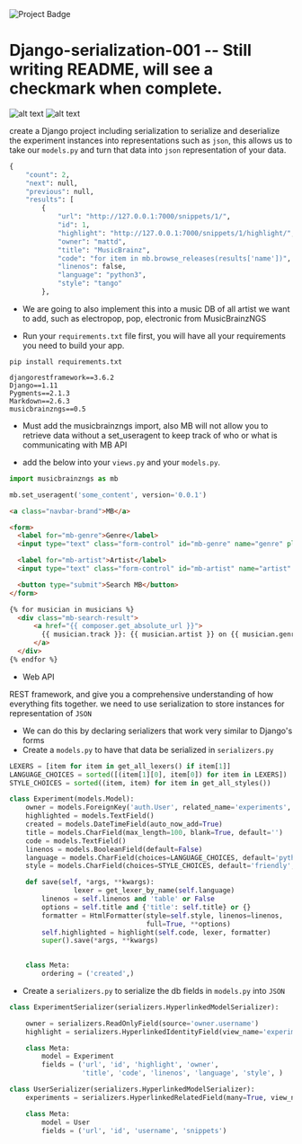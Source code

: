 <img src="https://ci.appveyor.com/api/projects/status/32r7s2skrgm9ubva?svg=true&passingText=master%20-%20OK" alt="Project Badge">




# Django-serialization-001 -- Still writing README, will see a checkmark when complete.

![alt text](https://ksr-ugc.imgix.net/assets/011/705/984/4ea78430d3ad7dc88106a7b973248ba7_original.jpg?w=460&fit=max&v=1463687041&auto=format&q=92&s=18c6f5574a0053aa1934f0845f4dd4bb) ![alt text](http://www.tranquilbase.org/wp-content/uploads/2013/04/Musicbrainzlogo.jpg)

create a Django project including serialization to serialize and deserialize the experiment instances into representations such as `json`, this allows us to take our `models.py` and turn that data into `json` representation of your data.

```python
{
    "count": 2,
    "next": null,
    "previous": null,
    "results": [
        {
            "url": "http://127.0.0.1:7000/snippets/1/",
            "id": 1,
            "highlight": "http://127.0.0.1:7000/snippets/1/highlight/",
            "owner": "mattd",
            "title": "MusicBrainz",
            "code": "for item in mb.browse_releases(results['name'])",
            "linenos": false,
            "language": "python3",
            "style": "tango"
        },
```

- We are going to also implement this into a music DB of all artist we want to add, such as electropop, pop, electronic from MusicBrainzNGS

- Run your `requirements.txt` file first, you will have all your requirements you need to build your app.

`pip install requirements.txt`

```
djangorestframework==3.6.2
Django==1.11
Pygments==2.1.3
Markdown==2.6.3
musicbrainzngs==0.5
```

- Must add the musicbrainzngs import, also MB will not allow you to retrieve data without a set_useragent to keep track of who or what is communicating with MB API

- add the below into your `views.py` and your `models.py`.

```python
import musicbrainzngs as mb 

mb.set_useragent('some_content', version='0.0.1')
```






```html
<a class="navbar-brand">MB</a>

<form>
  <label for="mb-genre">Genre</label>
  <input type="text" class="form-control" id="mb-genre" name="genre" placeholder="i.e. pop" />

  <label for="mb-artist">Artist</label>
  <input type="text" class="form-control" id="mb-artist" name="artist" placeholder="i.e. Maroon 5" />

  <button type="submit">Search MB</button>
</form>

{% for musician in musicians %}
  <div class="mb-search-result">
      <a href="{{ composer.get_absolute_url }}">
        {{ musician.track }}: {{ musician.artist }} on {{ musician.genre }}
      </a>
  </div>
{% endfor %}

```

- Web API 

REST framework, and give you a comprehensive understanding of how everything fits together. we need to use serialization to store instances for representation of `JSON`

- We can do this by declaring serializers that work very similar to Django's forms
- Create a `models.py` to have that data be serialized in `serializers.py`

```python
LEXERS = [item for item in get_all_lexers() if item[1]]
LANGUAGE_CHOICES = sorted([(item[1][0], item[0]) for item in LEXERS])
STYLE_CHOICES = sorted((item, item) for item in get_all_styles())

class Experiment(models.Model):
	owner = models.ForeignKey('auth.User', related_name='experiments', on_delete=models.CASCADE)
	highlighted = models.TextField()
	created = models.DateTimeField(auto_now_add=True)
	title = models.CharField(max_length=100, blank=True, default='')
	code = models.TextField()
	linenos = models.BooleanField(default=False)
	language = models.CharField(choices=LANGUAGE_CHOICES, default='python', max_length=100)
	style = models.CharField(choices=STYLE_CHOICES, default='friendly', max_length=100)

	def save(self, *args, **kwargs):
                lexer = get_lexer_by_name(self.language)
		linenos = self.linenos and 'table' or False
		options = self.title and {'title': self.title} or {}
		formatter = HtmlFormatter(style=self.style, linenos=linenos,
								  full=True, **options)
		self.highlighted = highlight(self.code, lexer, formatter)
		super().save(*args, **kwargs)

	
	class Meta:
		ordering = ('created',)
```
- Create a `serializers.py` to serialize the db fields in `models.py` into `JSON`

```python
class ExperimentSerializer(serializers.HyperlinkedModelSerializer):

	owner = serializers.ReadOnlyField(source='owner.username')
	highlight = serializers.HyperlinkedIdentityField(view_name='experiment-highlight', format='html')

	class Meta:
		model = Experiment
		fields = ('url', 'id', 'highlight', 'owner', 
				  'title', 'code', 'linenos', 'language', 'style', )

class UserSerializer(serializers.HyperlinkedModelSerializer):
	experiments = serializers.HyperlinkedRelatedField(many=True, view_name='experiment-detail', read_only=True)

	class Meta:
		model = User
		fields = ('url', 'id', 'username', 'snippets')
```
